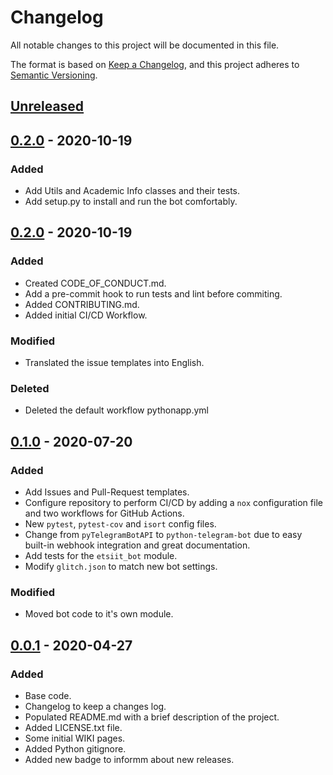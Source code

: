 # Changelog

All notable changes to this project will be documented in this file.

The format is based on
[Keep a Changelog](https://keepachangelog.com/en/1.0.0/), and this project
adheres to [Semantic Versioning](https://semver.org/spec/v2.0.0.html).

## [Unreleased]

## [0.2.0] - 2020-10-19

### Added

- Add Utils and Academic Info classes and their tests.
- Add setup.py to install and run the bot comfortably.

## [0.2.0] - 2020-10-19

### Added

- Created CODE_OF_CONDUCT.md.
- Add a pre-commit hook to run tests and lint before commiting.
- Added CONTRIBUTING.md.
- Added initial CI/CD Workflow.

### Modified

- Translated the issue templates into English.

### Deleted

- Deleted the default workflow pythonapp.yml

## [0.1.0] - 2020-07-20

### Added

- Add Issues and Pull-Request templates.
- Configure repository to perform CI/CD by adding a `nox` configuration file
  and two workflows for GitHub Actions.
- New `pytest`, `pytest-cov` and `isort` config files.
- Change from `pyTelegramBotAPI` to `python-telegram-bot` due to easy built-in
  webhook integration and great documentation.
- Add tests for the `etsiit_bot` module.
- Modify `glitch.json` to match new bot settings.

### Modified

- Moved bot code to it's own module.

## [0.0.1] - 2020-04-27

### Added

- Base code.
- Changelog to keep a changes log.
- Populated README.md with a brief description of the project.
- Added LICENSE.txt file.
- Some initial WIKI pages.
- Added Python gitignore.
- Added new badge to informm about new releases.

[Unreleased]: https://github.com/jorgechp/etsiit_bot/compare/v0.2.0...HEAD
[0.2.0]: https://github.com/jorgechp/etsiit_bot/releases/tag/v0.2.0
[0.1.0]: https://github.com/jorgechp/etsiit_bot/releases/tag/v0.1.0
[0.0.1]: https://github.com/jorgechp/etsiit_bot/releases/tag/v0.0.1
